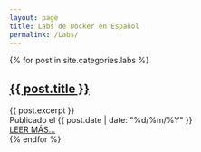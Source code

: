 ```yaml
---
layout: page
title: Labs de Docker en Español
permalink: /Labs/
---
```


<div class="posts">
  {% for post in site.categories.labs %}
    <article class="post">
      <h1><a href="{{ site.baseurl }}{{ post.url }}">{{ post.title }}</a></h1>
        <div class="entry">
          {{ post.excerpt }}
        </div>
        <div class="date">
          Publicado el {{ post.date | date: "%d/%m/%Y" }}
        </div>
      <a href="{{ site.baseurl }}{{ post.url }}" class="read-more">LEER MÁS...</a>
    </article>
  {% endfor %}
</div>